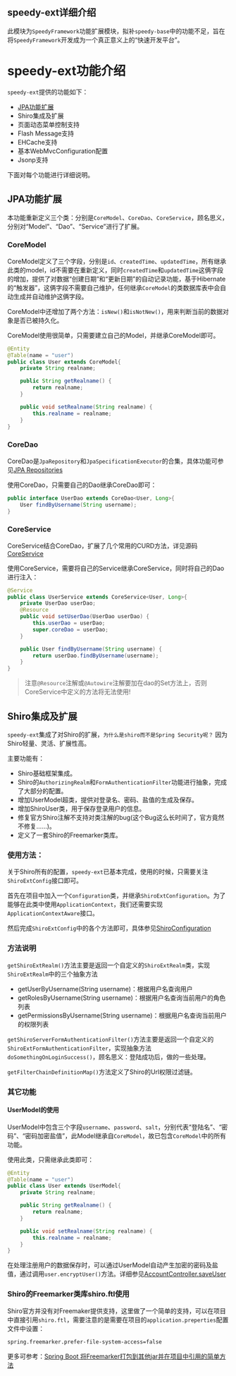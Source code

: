 speedy-ext详细介绍
----
此模块为`SpeedyFramework`功能扩展模块，拟补`speedy-base`中的功能不足，旨在将`SpeedyFramework`开发成为一个真正意义上的“快速开发平台”。

# speedy-ext功能介绍

`speedy-ext`提供的功能如下：
- [JPA功能扩展](#user-content-jpa功能扩展)
- Shiro集成及扩展
- 页面动态菜单控制支持
- Flash Message支持
- EHCache支持
- 基本WebMvcConfiguration配置
- Jsonp支持

下面对每个功能进行详细说明。

## JPA功能扩展

本功能重新定义三个类：分别是`CoreModel`、`CoreDao`、`CoreService`，顾名思义，分别对“Model”、“Dao”、“Service”进行了扩展。

### CoreModel

CoreModel定义了三个字段，分别是`id`、`createdTime`、`updatedTime`，所有继承此类的model，id不需要在重新定义，同时`createdTime`和`updatedTime`这俩字段的增加，提供了对数据“创建日期”和“更新日期”的自动记录功能，基于Hibernate的“触发器”，这俩字段不需要自己维护，任何继承`CoreModel`的类数据库表中会自动生成并自动维护这俩字段。

CoreModel中还增加了两个方法：`isNew()`和`isNotNew()`，用来判断当前的数据对象是否已被持久化。

CoreModel使用很简单，只需要建立自己的Model，并继承CoreModel即可。
```java
@Entity
@Table(name = "user")
public class User extends CoreModel{
    private String realname;

    public String getRealname() {
        return realname;
    }

    public void setRealname(String realname) {
        this.realname = realname;
    }
}
```

### CoreDao
CoreDao是`JpaRepository`和`JpaSpecificationExecutor`的合集，具体功能可参见[JPA Repositories](http://docs.spring.io/spring-data/jpa/docs/current/reference/html/#jpa.repositories)

使用CoreDao，只需要自己的Dao继承CoreDao即可：
```java
public interface UserDao extends CoreDao<User, Long>{
    User findByUsername(String username);
}
```

### CoreService
CoreService结合CoreDao，扩展了几个常用的CURD方法，详见源码[CoreService](https://github.com/gefangshuai/SpeedyFramework/blob/master/speedy-ext/src/main/java/io/github/gefangshuai/ext/persistence/CoreService.java)

使用CoreService，需要将自己的Service继承CoreService，同时将自己的Dao进行注入：
```java
@Service
public class UserService extends CoreService<User, Long>{
    private UserDao userDao;
    @Resource
    public void setUserDao(UserDao userDao) {
        this.userDao = userDao;
        super.coreDao = userDao;
    }

    public User findByUsername(String username) {
        return userDao.findByUsername(username);
    }
}
```
> 注意`@Resource`注解或`@Autowire`注解要加在dao的Set方法上，否则CoreService中定义的方法将无法使用!

## Shiro集成及扩展
`speedy-ext`集成了对Shiro的扩展，`为什么是shiro而不是Spring Security呢？` 因为Shiro轻量、灵活、扩展性高。

主要功能有：
- Shiro基础框架集成。
- Shiro的`AuthorizingRealm`和`FormAuthenticationFilter`功能进行抽象，完成了大部分的配置。
- 增加UserModel超类，提供对登录名、密码、盐值的生成及保存。
- 增加ShiroUser类，用于保存登录用户的信息。
- 修复官方Shiro注解不支持对类注解的bug(这个Bug这么长时间了，官方竟然不修复……)。
- 定义了一套Shiro的Freemarker类库。
 
### 使用方法：

关于Shiro所有的配置，`speedy-ext`已基本完成，使用的时候，只需要关注`ShiroExtConfig`接口即可。

首先在项目中加入一个`Configuration`类，并继承`ShiroExtConfiguration`。为了能够在此类中使用`ApplicationContext`，我们还需要实现`ApplicationContextAware`接口。

然后完成`ShiroExtConfig`中的各个方法即可，具体参见[ShiroConfiguration](https://github.com/gefangshuai/SpeedyFramework/blob/master/speedy-sample/src/main/java/io/github/gefangshuai/demo/config/ShiroConfiguration.java)

### 方法说明

`getShiroExtRealm()`方法主要是返回一个自定义的`ShiroExtRealm`类，实现`ShiroExtRealm`中的三个抽象方法
- getUserByUsername(String username)：根据用户名查询用户
- getRolesByUsername(String username)：根据用户名查询当前用户的角色列表
- getPermissionsByUsername(String username)：根据用户名查询当前用户的权限列表

`getShiroServerFormAuthenticationFilter()`方法主要是返回一个自定义的`ShiroExtFormAuthenticationFilter`，实现抽象方法`doSomethingOnLoginSuccess()`，顾名思义：登陆成功后，做的一些处理。

`getFilterChainDefinitionMap()`方法定义了Shiro的Url权限过滤链。

### 其它功能

#### UserModel的使用

UserModel中包含三个字段`username`、`password`、`salt`，分别代表“登陆名”、“密码”、“密码加密盐值”，此Model继承自`CoreModel`，故已包含`CoreModel`中的所有功能。

使用此类，只需继承此类即可：
```java
@Entity
@Table(name = "user")
public class User extends UserModel{
    private String realname;

    public String getRealname() {
        return realname;
    }

    public void setRealname(String realname) {
        this.realname = realname;
    }
}
```

在处理注册用户的数据保存时，可以通过UserModel自动产生加密的密码及盐值，通过调用`user.encryptUser()`方法。详细参见[AccountController.saveUser](https://github.com/gefangshuai/SpeedyFramework/blob/master/speedy-sample/src/main/java/io/github/gefangshuai/demo/controller/AccountController.java#L31)

### Shiro的Freemarker类库shiro.ftl使用

Shiro官方并没有对Freemaker提供支持，这里做了一个简单的支持，可以在项目中直接引用`shiro.ftl`，需要注意的是需要在项目的`application.preperties`配置文件中设置：
```bash
spring.freemarker.prefer-file-system-access=false
```
更多可参考：[Spring Boot 将Freemarker打包到其他jar并在项目中引用的简单方法](http://www.jianshu.com/p/ba2365bc7324)
